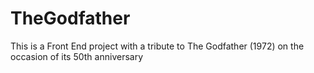 # TheGodfather
This is a Front End project with a tribute to The Godfather (1972) on the occasion of its 50th anniversary
